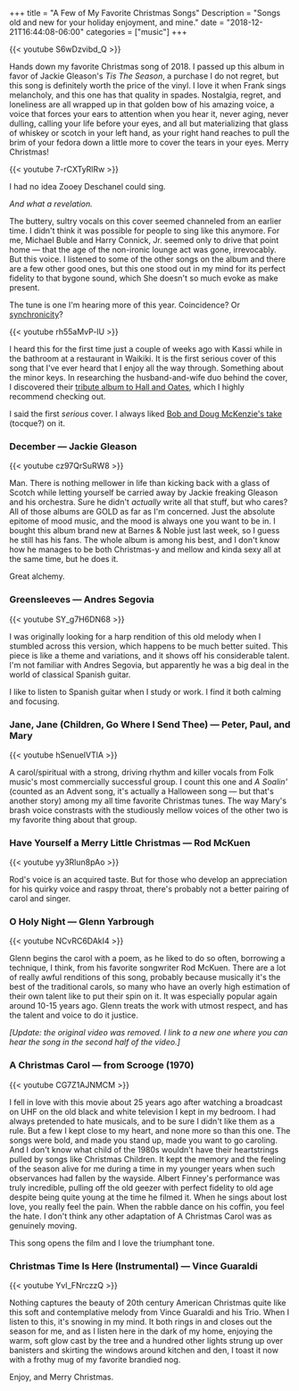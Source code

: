 +++
title = "A Few of My Favorite Christmas Songs"
Description = "Songs old and new for your holiday enjoyment, and mine."
date = "2018-12-21T16:44:08-06:00"
categories = ["music"]
+++

{{< youtube S6wDzvibd_Q >}}

Hands down my favorite Christmas song of 2018. I passed up this album in favor of Jackie Gleason's *Tis The Season*, a purchase I do not regret, but this song is definitely worth the price of the vinyl. I love it when Frank sings melancholy, and this one has that quality in spades. Nostalgia, regret, and loneliness are all wrapped up in that golden bow of his amazing voice, a voice that forces your ears to attention when you hear it, never aging, never dulling, calling your life before your eyes, and all but materializing that glass of whiskey or scotch in your left hand, as your right hand reaches to pull the brim of your fedora down a little more to cover the tears in your eyes. Merry Christmas!
<!--more-->

{{< youtube 7-rCXTyRlRw >}}

I had no idea Zooey Deschanel could sing. 

*And what a revelation.*

The buttery, sultry vocals on this cover seemed channeled from an earlier time. I didn't think it was possible for people to sing like this anymore. For me, Michael Buble and Harry Connick, Jr. seemed only to drive that point home — that the age of the non-ironic lounge act was gone, irrevocably. But this voice. I listened to some of the other songs on the album and there are a few other good ones, but this one stood out in my mind for its perfect fidelity to that bygone sound, which She doesn't so much evoke as make present.

The tune is one I'm hearing more of this year. Coincidence? Or [synchronicity](http://copycateffect.blogspot.com/2014/08/Tin-Man.html)?

{{< youtube rh55aMvP-lU >}}

I heard this for the first time just a couple of weeks ago with Kassi while in the bathroom at a restaurant in Waikiki. It is the first serious cover of this song that I've ever heard that I enjoy all the way through. Something about the minor keys. In researching the husband-and-wife duo behind the cover, I discovered their [tribute album to Hall and Oates](https://www.youtube.com/watch?v=Dxko6vJIHuY&list=OLAK5uy_nBoYKqKuXeUQxVI9aHuFE3tFgLz0hOpjM), which I highly recommend checking out.

I said the first *serious* cover. I always liked [Bob and Doug McKenzie's take](https://www.youtube.com/watch?v=1DTwLqR071M) (tocque?) on it.

### December — Jackie Gleason
{{< youtube cz97QrSuRW8 >}}

Man. There is nothing mellower in life than kicking back with a glass of Scotch while letting yourself be carried away by Jackie freaking Gleason and his orchestra. Sure he didn't *actually* write all that stuff, but who cares? All of those albums are GOLD as far as I'm concerned. Just the absolute epitome of mood music, and the mood is always one you want to be in. I bought this album brand new at Barnes & Noble just last week, so I guess he still has his fans. The whole album is among his best, and I don't know how he manages to be both Christmas-y and mellow and kinda sexy all at the same time, but he does it. 

Great alchemy.

### Greensleeves — Andres Segovia
{{< youtube SY_g7H6DN68 >}}

I was originally looking for a harp rendition of this old melody when I stumbled across this version, which happens to be much better suited. This piece is like a theme and variations, and it shows off his considerable talent. I'm not familiar with Andres Segovia, but apparently he was a big deal in the world of classical Spanish guitar. 

I like to listen to Spanish guitar when I study or work. I find it both calming and focusing.

### Jane, Jane (Children, Go Where I Send Thee) — Peter, Paul, and Mary
{{< youtube hSenueIVTlA >}}

A carol/spiritual with a strong, driving rhythm and killer vocals from Folk music's most commercially successful group. I count this one and *A Soalin'* (counted as an Advent song, it's actually a Halloween song — but that's another story) among my all time favorite Christmas tunes. The way Mary's brash voice constrasts with the studiously mellow voices of the other two is my favorite thing about that group.

### Have Yourself a Merry Little Christmas — Rod McKuen
{{< youtube yy3Rlun8pAo >}}

Rod's voice is an acquired taste. But for those who develop an appreciation for his quirky voice and raspy throat, there's probably not a better pairing of carol and singer. 

### O Holy Night — Glenn Yarbrough
{{< youtube NCvRC6DAkI4 >}}

Glenn begins the carol with a poem, as he liked to do so often, borrowing a technique, I think, from his favorite songwriter Rod McKuen. There are a lot of really awful renditions of this song, probably because musically it's the best of the traditional carols, so many who have an overly high estimation of their own talent like to put their spin on it. It was especially popular again around 10-15 years ago. Glenn treats the work with utmost respect, and has the talent and voice to do it justice.

*[Update: the original video was removed. I link to a new one where you can hear the song in the second half of the video.]*

### A Christmas Carol — from Scrooge (1970)
{{< youtube CG7Z1AJNMCM >}}

I fell in love with this movie about 25 years ago after watching a broadcast on UHF on the old black and white television I kept in my bedroom. I had always pretended to hate musicals, and to be sure I didn't like them as a rule. But a few I kept close to my heart, and none more so than this one. The songs were bold, and made you stand up, made you want to go caroling. And I don't know what child of the 1980s wouldn't have their heartstrings pulled by songs like Christmas Children. It kept the memory and the feeling of the season alive for me during a time in my younger years when such observances had fallen by the wayside. Albert Finney's performance was truly incredible, pulling off the old geezer with perfect fidelity to old age despite being quite young at the time he filmed it. When he sings about lost love, you really feel the pain. When the rabble dance on his coffin, you feel the hate. I don't think any other adaptation of A Christmas Carol was as genuinely moving. 

This song opens the film and I love the triumphant tone.

### Christmas Time Is Here (Instrumental) — Vince Guaraldi
{{< youtube YvI_FNrczzQ >}}

Nothing captures the beauty of 20th century American Christmas quite like this soft and contemplative melody from Vince Guaraldi and his Trio. When I listen to this, it's snowing in my mind. It both rings in and closes out the season for me, and as I listen here in the dark of my home, enjoying the warm, soft glow cast by the tree and a hundred other lights strung up over banisters and skirting the windows around kitchen and den, I toast it now with a frothy mug of my favorite brandied nog.

Enjoy, and Merry Christmas.
